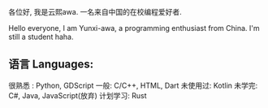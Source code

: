 各位好, 我是云熙awa.
一名来自中国的在校编程爱好者.

Hello everyone, I am Yunxi-awa, a programming enthusiast from China.
I'm still a student haha.

## 语言 Languages:
很熟悉 : Python, GDScript
一般: C/C++, HTML, Dart
未使用过: Kotlin
未学完: C#, Java, JavaScript(放弃)
计划学习: Rust
